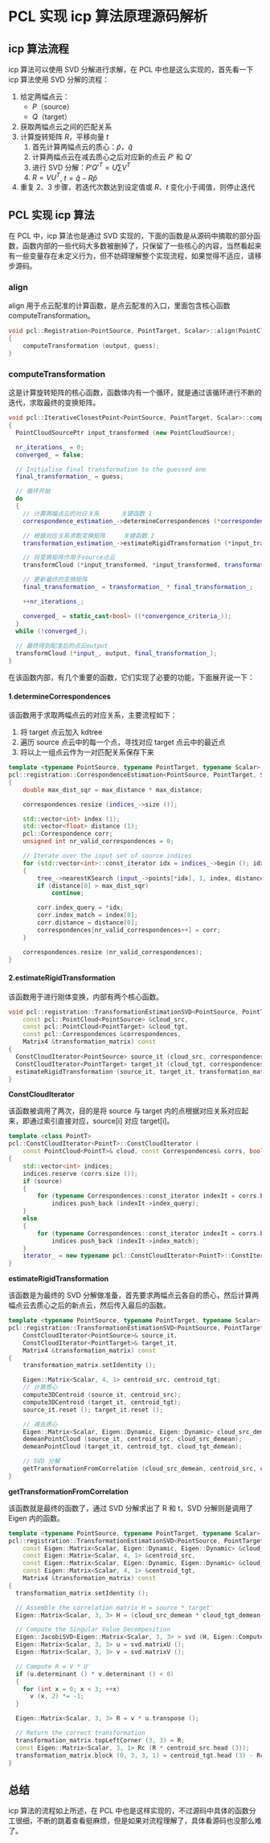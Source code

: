 # PCL 实现 icp 算法原理源码解析

## icp 算法流程

icp 算法可以使用 SVD 分解进行求解，在 PCL 中也是这么实现的，首先看一下 icp 算法使用 SVD 分解的流程：

1. 给定两幅点云：
    - $P$（source）
    - $Q$（target）
2. 获取两幅点云之间的匹配关系
3. 计算旋转矩阵 $R$，平移向量 $t$
    1. 首先计算两幅点云的质心：$\hat{p}$，$\hat{q}$
    2. 计算两幅点云在减去质心之后对应新的点云 $P'$ 和 $Q$’
    3. 进行 SVD 分解：$P' Q'^T = U\sum V^T$
    4. $R = VU^T$, $t=\hat{q}-R\hat{p}$
4. 重复 2、3 步骤，若迭代次数达到设定值或 $R$、$t$ 变化小于阈值，则停止迭代

## PCL 实现 icp 算法

在 PCL 中，icp 算法也是通过 SVD 实现的，下面的函数是从源码中摘取的部分函数，函数内部的一些代码大多数被删掉了，只保留了一些核心的内容，当然看起来有一些变量存在未定义行为，但不妨碍理解整个实现流程，如果觉得不适应，请移步源码。

### align

align 用于点云配准的计算函数，是点云配准的入口，里面包含核心函数 computeTransformation。

```cpp
void pcl::Registration<PointSource, PointTarget, Scalar>::align(PointCloudSource &output, const Matrix4& guess)
{
    computeTransformation (output, guess);
}
```

### computeTransformation

这是计算旋转矩阵的核心函数，函数体内有一个循环，就是通过该循环进行不断的迭代，求取最终的变换矩阵。

```cpp
void pcl::IterativeClosestPoint<PointSource, PointTarget, Scalar>::computeTransformation(PointCloudSource &output, const Matrix4 &guess)
{
  PointCloudSourcePtr input_transformed (new PointCloudSource);

  nr_iterations_ = 0;
  converged_ = false;

  // Initialise final transformation to the guessed one
  final_transformation_ = guess;

  // 循环开始
  do
  {
    // 计算两幅点云的对应关系		关键函数 1
    correspondence_estimation_->determineCorrespondences (*correspondences_, corr_dist_threshold_);

    // 根据对应关系求取变换矩阵		关键函数 2
    transformation_estimation_->estimateRigidTransformation (*input_transformed, *target_, *correspondences_, transformation_);

    // 将变换矩阵作用于source点云
    transformCloud (*input_transformed, *input_transformed, transformation_);

    // 更新最终的变换矩阵    
    final_transformation_ = transformation_ * final_transformation_;

    ++nr_iterations_;

    converged_ = static_cast<bool> ((*convergence_criteria_));
  }
  while (!converged_);
    
  // 最终得到配准后的点云output
  transformCloud (*input_, output, final_transformation_);
}
```

在该函数内部，有几个重要的函数，它们实现了必要的功能，下面展开说一下：

#### 1.determineCorrespondences

该函数用于求取两幅点云的对应关系，主要流程如下：

1. 将 target 点云加入 kdtree
2. 遍历 source 点云中的每一个点，寻找对应 target 点云中的最近点
3. 将以上一组点云作为一对匹配关系保存下来

```cpp
template <typename PointSource, typename PointTarget, typename Scalar> void
pcl::registration::CorrespondenceEstimation<PointSource, PointTarget, Scalar>::determineCorrespondences (pcl::Correspondences &correspondences, double max_distance)
{
    double max_dist_sqr = max_distance * max_distance;

    correspondences.resize (indices_->size ());

    std::vector<int> index (1);
    std::vector<float> distance (1);
    pcl::Correspondence corr;
    unsigned int nr_valid_correspondences = 0;

    // Iterate over the input set of source indices
    for (std::vector<int>::const_iterator idx = indices_->begin (); idx != indices_->end (); ++idx)
    {
        tree_->nearestKSearch (input_->points[*idx], 1, index, distance);
        if (distance[0] > max_dist_sqr)
            continue;

        corr.index_query = *idx;
        corr.index_match = index[0];
        corr.distance = distance[0];
        correspondences[nr_valid_correspondences++] = corr;
    }

    correspondences.resize (nr_valid_correspondences);
}
```

#### 2.estimateRigidTransformation

该函数用于进行刚体变换，内部有两个核心函数。

```cpp
void pcl::registration::TransformationEstimationSVD<PointSource, PointTarget, Scalar>::estimateRigidTransformation (
    const pcl::PointCloud<PointSource> &cloud_src,
    const pcl::PointCloud<PointTarget> &cloud_tgt,
    const pcl::Correspondences &correspondences,
    Matrix4 &transformation_matrix) const
{
  ConstCloudIterator<PointSource> source_it (cloud_src, correspondences, true);
  ConstCloudIterator<PointTarget> target_it (cloud_tgt, correspondences, false);
  estimateRigidTransformation (source_it, target_it, transformation_matrix);
}
```

**ConstCloudIterator**

该函数被调用了两次，目的是将 source 与 target 内的点根据对应关系对应起来，即通过索引直接对应，source[i] 对应 target[i]。

```cpp
template <class PointT>
pcl::ConstCloudIterator<PointT>::ConstCloudIterator (
    const PointCloud<PointT>& cloud, const Correspondences& corrs, bool source)
{
    std::vector<int> indices;
    indices.reserve (corrs.size ());
    if (source)
    {
        for (typename Correspondences::const_iterator indexIt = corrs.begin (); indexIt != corrs.end (); ++indexIt)
            indices.push_back (indexIt->index_query);
    }
    else
    {
        for (typename Correspondences::const_iterator indexIt = corrs.begin (); indexIt != corrs.end (); ++indexIt)
            indices.push_back (indexIt->index_match);
    }
    iterator_ = new typename pcl::ConstCloudIterator<PointT>::ConstIteratorIdx (cloud, indices);
}
```

**estimateRigidTransformation**

该函数是为最终的 SVD 分解做准备，首先要求两幅点云各自的质心，然后计算两幅点云去质心之后的新点云，然后传入最后的函数。

```cpp
template <typename PointSource, typename PointTarget, typename Scalar> inline void
pcl::registration::TransformationEstimationSVD<PointSource, PointTarget, Scalar>::estimateRigidTransformation (
    ConstCloudIterator<PointSource>& source_it,
    ConstCloudIterator<PointTarget>& target_it,
    Matrix4 &transformation_matrix) const
{
    transformation_matrix.setIdentity ();

    Eigen::Matrix<Scalar, 4, 1> centroid_src, centroid_tgt;
    // 计算质心
    compute3DCentroid (source_it, centroid_src);
    compute3DCentroid (target_it, centroid_tgt);
    source_it.reset (); target_it.reset ();

    // 减去质心
    Eigen::Matrix<Scalar, Eigen::Dynamic, Eigen::Dynamic> cloud_src_demean, cloud_tgt_demean;
    demeanPointCloud (source_it, centroid_src, cloud_src_demean);
    demeanPointCloud (target_it, centroid_tgt, cloud_tgt_demean);

    // SVD 分解
    getTransformationFromCorrelation (cloud_src_demean, centroid_src, cloud_tgt_demean, centroid_tgt, transformation_matrix);
}
```

**getTransformationFromCorrelation**

该函数就是最终的函数了，通过 SVD 分解求出了 R 和 t，SVD 分解则是调用了 Eigen 内的函数。

```cpp
template <typename PointSource, typename PointTarget, typename Scalar> void
pcl::registration::TransformationEstimationSVD<PointSource, PointTarget, Scalar>::getTransformationFromCorrelation (
    const Eigen::Matrix<Scalar, Eigen::Dynamic, Eigen::Dynamic> &cloud_src_demean,
    const Eigen::Matrix<Scalar, 4, 1> &centroid_src,
    const Eigen::Matrix<Scalar, Eigen::Dynamic, Eigen::Dynamic> &cloud_tgt_demean,
    const Eigen::Matrix<Scalar, 4, 1> &centroid_tgt,
    Matrix4 &transformation_matrix) const
{
  transformation_matrix.setIdentity ();

  // Assemble the correlation matrix H = source * target'
  Eigen::Matrix<Scalar, 3, 3> H = (cloud_src_demean * cloud_tgt_demean.transpose ()).topLeftCorner (3, 3);

  // Compute the Singular Value Decomposition
  Eigen::JacobiSVD<Eigen::Matrix<Scalar, 3, 3> > svd (H, Eigen::ComputeFullU | Eigen::ComputeFullV);
  Eigen::Matrix<Scalar, 3, 3> u = svd.matrixU ();
  Eigen::Matrix<Scalar, 3, 3> v = svd.matrixV ();

  // Compute R = V * U'
  if (u.determinant () * v.determinant () < 0)
  {
    for (int x = 0; x < 3; ++x)
      v (x, 2) *= -1;
  }

  Eigen::Matrix<Scalar, 3, 3> R = v * u.transpose ();

  // Return the correct transformation
  transformation_matrix.topLeftCorner (3, 3) = R;
  const Eigen::Matrix<Scalar, 3, 1> Rc (R * centroid_src.head (3));
  transformation_matrix.block (0, 3, 3, 1) = centroid_tgt.head (3) - Rc;
}
```

## 总结

icp 算法的流程如上所述，在 PCL 中也是这样实现的，不过源码中具体的函数分工很细，不断的跳着查看挺麻烦，但是如果对流程理解了，具体看源码也没那么难了。